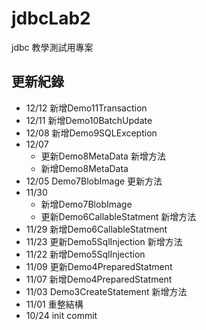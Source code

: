 # jdbcLab2
jdbc 教學測試用專案

## 更新紀錄
- 12/12 新增Demo11Transaction
- 12/11 新增Demo10BatchUpdate
- 12/08 新增Demo9SQLException
- 12/07
	- 更新Demo8MetaData 新增方法
	- 新增Demo8MetaData
- 12/05 Demo7BlobImage 更新方法
- 11/30 
	- 新增Demo7BlobImage
	- 更新Demo6CallableStatment 新增方法
- 11/29 新增Demo6CallableStatment
- 11/23 更新Demo5SqlInjection 新增方法
- 11/22 新增Demo5SqlInjection
- 11/09 更新Demo4PreparedStatment  
- 11/07 新增Demo4PreparedStatment
- 11/03 Demo3CreateStatement 新增方法
- 11/01 重整結構
- 10/24 init commit

